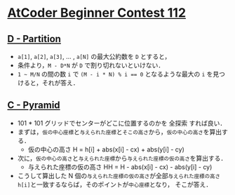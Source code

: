 # [AtCoder Beginner Contest 112](https://atcoder.jp/contests/abc112)

## [D - Partition](https://atcoder.jp/contests/abc112/tasks/abc112_d)
- `a[1]`, `a[2]`, `a[3]`, ... , `a[N]` の最大公約数を `D` とすると，
- 条件より，`M - D*N` が `D` で割り切れないといけない．
- `1 ~ M/N` の間の数 `i` で `(M - i * N) % i == 0` となるような最大の `i` を見つけると，それが答え．

## [C - Pyramid](https://atcoder.jp/contests/abc112/tasks/abc112_c)
- 101 * 101 グリッドでセンターがどこに位置するのかを 全探索 すれば良い．
- まずは，`仮の中心座標`と`与えられた座標`と`そこの高さ`から，`仮の中心の高さ`を算出する．
	- 仮の中心の高さ H = h[i] + abs(x[i] - cx) + abs(y[i] - cy)
- 次に，`仮の中心の高さ`と`与えられた座標`から`与えられた座標の仮の高さ`を算出する．
	- 与えられた座標の仮の高さ HH = H - abs(x[i] - cx) - abs(y[i] - cy)
- こうして算出した N 個の`与えられた座標の仮の高さ`が全部`与えられた座標の高さh[i]`と一致するならば，そのポイントが`中心座標`となり， そこが答え．
